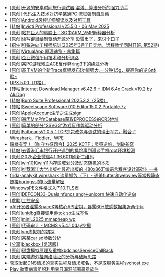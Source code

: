 + [[原创]开源的安卓时间旅行调试器,混淆、算法分析的强力助手](https://bbs.kanxue.com/thread-286457.htm)
+ [[原创] 代码注入技术对抗学某通PC 流氓强制自启动](https://bbs.kanxue.com/thread-286770.htm)
+ [[原创]Android风控详细解读以及对照工具](https://bbs.kanxue.com/thread-286120.htm)
+ [[转帖]Invicti Professional v25.5.0 - 06 May 2025](https://bbs.kanxue.com/thread-286771.htm)
+ [[原创]站在巨人的肩膀上：SO中ARM_VMP解释器分析](https://bbs.kanxue.com/thread-286451.htm)
+ [[原创]读写键鼠绘制驱动开源分享 没雪币了，来讨个口子](https://bbs.kanxue.com/thread-286756.htm)
+ [[招生]科锐逆向工程师培训(2025年3月11日实地，远程教学同时开班, 第52期)](https://bbs.kanxue.com/thread-51839.htm)
+ [[原创]VirtualApp 原理速览 - 总集篇](https://bbs.kanxue.com/thread-286728.htm)
+ [[原创]企业微信所用技术和分析思路](https://bbs.kanxue.com/thread-267779.htm)
+ [[原创]某PC游戏残血ACE反作弊ring3下的绕过分析](https://bbs.kanxue.com/thread-284667.htm)
+ [[原创]基于VM的全新Trace框架发布!功能强大,一分钟1.5g，提高你的逆向体验~](https://bbs.kanxue.com/thread-285471.htm)
+ [UPX 5.0.1（11楼）](https://bbs.kanxue.com/thread-279367.htm)
+ [[转帖]Internet Download Manager v6.42.6 + IDM 6.4x Crack v19.2 by Ali.Dbg](https://bbs.kanxue.com/thread-281044.htm)
+ [[转帖]Burp Suite Professional 2025.3.2（25楼）](https://bbs.kanxue.com/thread-280744.htm)
+ [[转帖]Sweetscape.Software.010.Editor.15.0.2.Portable.7z](https://bbs.kanxue.com/thread-286309.htm)
+ [[原创]AppleAccount注册之生成sign](https://bbs.kanxue.com/thread-285959.htm)
+ [[原创]遍历MmPfnDatabase获取EPROCESS的CR3地址](https://bbs.kanxue.com/thread-286598.htm)
+ [[原创]简单的部分"SSVGG"游戏反作弊驱动分析](https://bbs.kanxue.com/thread-286409.htm)
+ [[原创]FatbeansV1.0.5：TCP抓包改包与调试的瑞士军刀，融合了Wireshark、Fiddler、WPE](https://bbs.kanxue.com/thread-284571.htm)
+ [踩楼有奖！【防守方征题令】2025 KCTF：灵霄逆旅，剑破苍穹](https://bbs.kanxue.com/thread-286311.htm)
+ [[转帖]去香港汇丰银行开户遇到的尴尬事到漫谈手机root环境检测](https://bbs.kanxue.com/thread-285754.htm)
+ [[原创]2025企业微信4.1.36.6011刷新二维码](https://bbs.kanxue.com/thread-286472.htm)
+ [[原创]win10和win11内存区域划分及动态随机的本质](https://bbs.kanxue.com/thread-282299.htm)
+ [[原创]推荐浙江大学出版社最近出版的《80x86汇编语言程序设计基础》一书](https://bbs.kanxue.com/thread-286774.htm)
+ [frida-analykit   wireshark 流量抓包（下）- 通杀flutter和webview等常规静态链接boringssl的tls流量解密](https://bbs.kanxue.com/thread-286620.htm)
+ [WindowsPE文件格式入门10.TLS表](https://bbs.kanxue.com/thread-286699.htm)
+ [[原创]DEFCON33-Quals nfuncs angr➕unicorn 快速自动化逆向](https://bbs.kanxue.com/thread-286773.htm)
+ [[求助]工控安全](https://bbs.kanxue.com/thread-286606.htm)
+ [xAI开发者泄露SpaceX等核心API密钥，暴露60+敏感数据集近两个月](https://bbs.kanxue.com/thread-286775.htm)
+ [[原创]unidbg直接调用tiktok so生成签名](https://bbs.kanxue.com/thread-285623.htm)
+ [[原创]miniL2025 mmapheap wp](https://bbs.kanxue.com/thread-286776.htm)
+ [[原创]代码审计 - MCMS v5.4.1 0day挖掘](https://bbs.kanxue.com/thread-284806.htm)
+ [[原创]vm虚拟机的初探](https://bbs.kanxue.com/thread-284883.htm)
+ [[原创]某某car sd参数分析](https://bbs.kanxue.com/thread-286646.htm)
+ [[分享]blackbox [复活版]](https://bbs.kanxue.com/thread-286308.htm)
+ [[原创]键盘模拟原理及重构kbdclassServiceCallBack](https://bbs.kanxue.com/thread-286671.htm)
+ [[原创]某端游外挂网络验证的分析与破解思路](https://bbs.kanxue.com/thread-286748.htm)
+ [获取发起DNS请求的真实进程及请求域名，不是取服务进程svchost.exe](https://bbs.kanxue.com/thread-286593.htm)
+ [Play 勒索病毒组织利用零日漏洞部署恶意软件](https://bbs.kanxue.com/thread-286778.htm)
